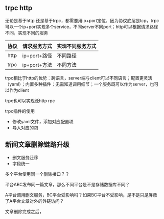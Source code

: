 
## trpc http

无论是基于http 还是基于trpc，都需要用ip+port定位，因为协议底层是tcp，trpc可以一个ip+port实现多个service，不同server不同port；http可以根据请求路径不同，实现不同的服务

| 协议   | 请求服务方式     | 实现不同服务方式 |
| ---- | ---------- | -------- |
| http | ip+port+路径 | 不同路径     |
| trpc | ip+port+方法 | 不同方法     |

trpc相比于http的优势：跨语言，server端与client可以不同语言；配置更灵活（yaml）；内置多种插件；无需知道调用细节；一个服务既可以作为server，也可以作为client


trpc也可以实现泛http rpc


trpc插件的使用

- 修改yaml文件，添加对应配置项
- 导入对应的包



## 新闻文章删除链路升级

- 删文服务迁移
- 字段统一


多个平台使用同一个删除接口？？

平台ABC发布同一篇文章，那么不同平台是不是存储数据库不同？

A平台调用删文服务，BC平台受影响吗？如果BC平台不受影响，是不是只是屏蔽了A平台文章对外的外链访问？

文章删除完成之后，





